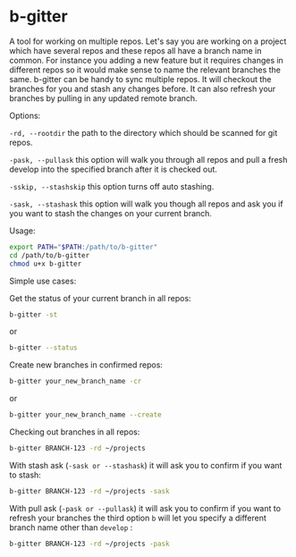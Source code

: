 # b-gitter
A tool for working on multiple repos. Let's say you are working on a project which have several repos and these repos all have a branch name in common. For instance you adding a new feature but it requires changes in different repos so it would make sense to name the relevant branches the same. b-gitter can be handy to sync multiple repos. It will checkout the branches for you and stash any changes before. It can also refresh your branches by pulling in any updated remote branch.

Options:

```-rd, --rootdir``` the path to the directory which should be scanned for git repos.

```-pask, --pullask``` this option will walk you through all repos and pull a fresh develop into the specified branch after it is checked out.

```-sskip, --stashskip``` this option turns off auto stashing.

```-sask, --stashask``` this option will walk you though all repos and ask you if you want to stash the changes on your current branch.

Usage:
  ```bash
  export PATH="$PATH:/path/to/b-gitter"
  cd /path/to/b-gitter
  chmod u+x b-gitter
  ```

  Simple use cases:

  Get the status of your current branch in all repos:
  ```bash
  b-gitter -st
  ```
  or
  ```bash
  b-gitter --status
  ```

  Create new branches in confirmed repos:
  ```bash
  b-gitter your_new_branch_name -cr
  ```
  or
  ```bash
  b-gitter your_new_branch_name --create
  ```

  Checking out branches in all repos:
  ```bash
  b-gitter BRANCH-123 -rd ~/projects
  ```

  With stash ask (```-sask or --stashask```) it will ask you to confirm if you want to stash:

  ```bash
  b-gitter BRANCH-123 -rd ~/projects -sask
  ```

  With pull ask (```-pask or --pullask```) it will ask you to confirm if you want to refresh your branches the third option ```b``` will let you specify a different branch name other than ```develop``` :

  ```bash
  b-gitter BRANCH-123 -rd ~/projects -pask
  ```
